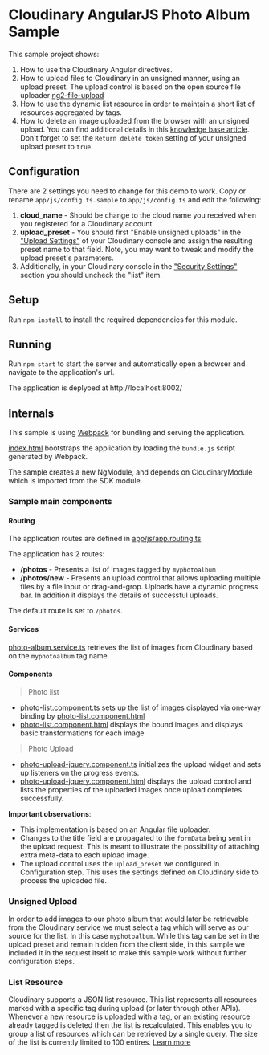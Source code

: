 Cloudinary AngularJS Photo Album Sample
=======================================

This sample project shows:

1. How to use the Cloudinary Angular directives.
2. How to upload files to Cloudinary in an unsigned manner, using an upload preset. The upload control is based on the open source file uploader [ng2-file-upload](https://github.com/valor-software/ng2-file-upload)
3. How to use the dynamic list resource in order to maintain a short list of resources aggregated by tags.
4. How to delete an image uploaded from the browser with an unsigned upload. You can find additional details in this [knowledge base article](https://support.cloudinary.com/hc/en-us/articles/202521132-How-to-delete-an-image-from-the-client-side-). Don't forget to set the `Return delete token` setting of your unsigned upload preset to `true`.

## Configuration ##

There are 2 settings you need to change for this demo to work. Copy or rename `app/js/config.ts.sample` to `app/js/config.ts` and edit the following:

1. **cloud_name** - Should be change to the cloud name you received when you registered for a Cloudinary account.
2. **upload_preset** - You should first "Enable unsigned uploads" in the ["Upload Settings"](https://cloudinary.com/console/settings/upload) of your Cloudinary console and assign the resulting preset name to that field. Note, you may want to tweak and modify the upload preset's parameters.
3. Additionally, in your Cloudinary console in the ["Security Settings"](https://cloudinary.com/console/settings/security) section you should uncheck the "list" item.

## Setup ##

Run `npm install` to install the required dependencies for this module.

## Running ##

Run `npm start` to start the server and automatically open a browser and navigate to the application's url.

The application is deplyoed at http://localhost:8002/

## Internals ##
This sample is using [Webpack](https://webpack.github.io) for bundling and serving the application.

[index.html](app/index.html) bootstraps the application by loading the `bundle.js` script generated by Webpack.

The sample creates a new NgModule, and depends on CloudinaryModule which is imported from the SDK module.

### Sample main components ###

#### Routing ####

The application routes are defined in [app/js/app.routing.ts](app/js/app.routing.ts)

The application has 2 routes:

* **/photos** - Presents a list of images tagged by `myphotoalbum`
* **/photos/new** - Presents an upload control that allows uploading multiple files by a file input or drag-and-grop.
Uploads have a dynamic progress bar. In addition it displays the details of successful uploads.  

The default route is set to `/photos`.

#### Services ####
[photo-album.service.ts](app/js/model/photo-album.service.ts) retrieves the list of images from Cloudinary based on the `myphotoalbum` tag name.

#### Components ####
> Photo list
* [photo-list.component.ts](app/js/photo-list/photo-list.component.ts) sets up the list of images displayed via one-way binding by [photo-list.component.html](app/js/photo-list/photo-list.component.html)
* [photo-list.component.html](app/js/photo-list/photo-list.component.html) displays the bound images and displays basic transformations for each image

> Photo Upload
* [photo-upload-jquery.component.ts](app/js/photo-upload-jquery.component.ts) initializes the upload widget and sets up listeners on the progress events.
* [photo-upload-jquery.component.html](photo-upload-jquery.component.html) displays the upload control and lists the properties of the uploaded images once upload completes successfully.

**Important observations**:
* This implementation is based on an Angular file uploader.
* Changes to the title field are propagated to the `formData` being sent in the upload request. This is meant to illustrate the possibility of attaching extra meta-data to each upload image.
* The upload control uses the `upload_preset` we configured in Configuration step. This uses the settings defined on Cloudinary side to process the uploaded file.

### Unsigned Upload ###

In order to add images to our photo album that would later be retrievable from the Cloudinary service we must select a tag which will serve as our source for the list. In this case `myphotoalbum`.
While this tag can be set in the upload preset and remain hidden from the client side, in this sample we included it in the request itself to make this sample work without further configuration steps.

### List Resource ###

Cloudinary supports a JSON list resource. 
This list represents all resources marked with a specific tag during upload (or later through other APIs).
Whenever a new resource is uploaded with a tag, or an existing resource already tagged is deleted then the list is recalculated. 
This enables you to group a list of resources which can be retrieved by a single query. The size of the list is currently limited to 100 entires.
[Learn more](http://cloudinary.com/documentation/image_transformations#client_side_resource_lists)
